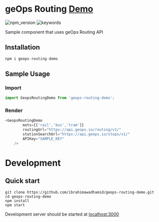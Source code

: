 # geOps Routing [Demo](https://ibrahimawadhamid.github.io/geops-routing-demo/)
![npm_version](https://img.shields.io/npm/v/geops-routing-demo)
![keywords](https://img.shields.io/github/package-json/keywords/ibrahimawadhamid/geops-routing-demo)

Sample component that uses geOps Routing API

## Installation
```javascript
npm i geops-routing-demo
```

## Sample Usage
### Import
```javascript
import GeopsRoutingDemo from 'geops-routing-demo';
```
### Render  
```javascript
<GeopsRoutingDemo
        mots={['rail','bus','tram']}
        routingUrl="https://api.geops.io/routing/v1/"
        stationSearchUrl="https://api.geops.io/stops/v1/"
        APIKey="SAMPLE_KEY"
    />
```

# Development

## Quick start
```
git clone https://github.com/ibrahimawadhamid/geops-routing-demo.git
cd geops-routing-demo
npm install
npm start
```
Development server should be started at [localhost:3000](http://localhost:3000)